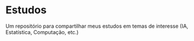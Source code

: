# Estudos
Um repositório para compartilhar meus estudos em temas de interesse (IA, Estatística, Computação, etc.)
